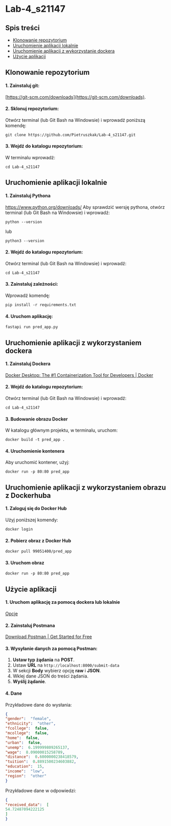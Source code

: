 # Lab-4_s21147

## Spis treści
- [Klonowanie repozytorium](#klonowanie-repozytorium)
- [Uruchomienie aplikacji lokalnie](#uruchomienie-aplikacji-lokalnie)
- [Uruchomienie aplikacji z wykorzystanie dockera](#uruchomienie-aplikacji-z-wykorzystaniem-dockera)
- [Użycie aplikacji](#użycie-aplikacji)

## Klonowanie repozytorium
#### 1. Zainstaluj git:
[https://git-scm.com/downloads](https://git-scm.com/downloads).
#### 2. Sklonuj repozytorium:
Otwórz terminal (lub Git Bash na Windowsie) i wprowadź poniższą komendę:
```console
git clone https://github.com/Pietruszkak/Lab-4_s21147.git
```
#### 3. Wejdź do katalogu repozytorium:
W terminalu wprowadź:
```console
cd Lab-4_s21147
```
## Uruchomienie aplikacji lokalnie
#### 1. Zainstaluj Pythona
https://www.python.org/downloads/
Aby sprawdzić wersję pythona, otwórz terminal (lub Git Bash na Windowsie) i wprowadź:

```console
python --version
```
lub
```console
python3 --version
```
#### 2. Wejdź do katalogu repozytorium:
Otwórz terminal (lub Git Bash na Windowsie) i wprowadź:
```console
cd Lab-4_s21147
```
#### 3. Zainstaluj zależności:
Wprowadź komendę:
```console
pip install -r requirements.txt
```
#### 4. Uruchom aplikację:
```console
fastapi run pred_app.py
```
## Uruchomienie aplikacji z wykorzystaniem dockera
#### 1. Zainstaluj Dockera
[Docker Desktop: The #1 Containerization Tool for Developers | Docker](https://www.docker.com/products/docker-desktop/)
#### 2. Wejdź do katalogu repozytorium:
Otwórz terminal (lub Git Bash na Windowsie) i wprowadź:
```console
cd Lab-4_s21147
```
#### 3. Budowanie obrazu Docker
W katalogu głównym projektu, w terminalu, uruchom:
```console
docker build -t pred_app .
```
#### 4. Uruchomienie kontenera
Aby uruchomić kontener, użyj:
```console
docker run -p 80:80 pred_app
```
## Uruchomienie aplikacji z wykorzystaniem obrazu z Dockerhuba
#### 1. Zaloguj się do Docker Hub
Użyj poniższej komendy:
```console
docker login
```
#### 2. Pobierz obraz z Docker Hub
```console
docker pull 99051400/pred_app
```
#### 3. Uruchom obraz
```console
docker run -p 80:80 pred_app
```
## Użycie aplikacji
#### 1. Uruchom aplikację za pomocą dockera lub lokalnie
[Opcje](#spis-treści)
#### 2. Zainstaluj Postmana
[Download Postman | Get Started for Free](https://www.postman.com/downloads/)
#### 3. Wysyłanie danych za pomocą Postman:

1.  **Ustaw typ żądania** na **POST**.
2.  Ustaw **URL** na `http://localhost:8000/submit-data`
3.  W sekcji **Body** wybierz opcję **raw** i **JSON**.
4.  Wklej dane JSON do treści żądania.
5.  **Wyślij żądanie**.
#### 4. Dane
Przykładowe dane do wysłania:
```json
{
"gender":  "female",
"ethnicity":  "other",
"fcollege":  false,
"mcollege":  false,
"home":  false,
"urban":  false,
"unemp":  6.199999809265137,
"wage":  8.09000015258789,
"distance":  0.6000000238418579,
"tuition":  0.8891500234603882,
"education":  15,
"income":  "low",
"region":  "other"
}
```
Przykładowe dane w odpowiedzi:
```json
{
"received_data":  [
54.72487094222125
]
}
```